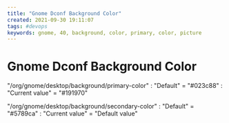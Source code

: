 ```yaml
---
title: "Gnome Dconf Background Color"
created: 2021-09-30 19:11:07
tags: #devops
keywords: gnome, 40, background, color, primary, color, picture
---
```


# Gnome Dconf Background Color

"/org/gnome/desktop/background/primary-color"
: "Default" = "#023c88"
: "Current value" = "#191970"


"/org/gnome/desktop/background/secondary-color"
: "Default" = "#5789ca"
: "Current value" = "Default value"
